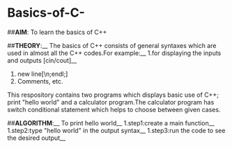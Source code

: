 # Basics-of-C-

##**AIM**: To learn the basics of C++

##**THEORY**:__
The basics of C++ consists of general syntaxes which are used in almost all the C++ codes.For example:__
1.for displaying the inputs and outputs [cin/cout]__
1. new line[\n;endl;] 
1. Comments, etc.

This respository contains two programs which displays basic use of C++; print "hello world" and a calculator program.The calculator program has switch conditional
statement which helps to choose between given cases.

##**ALGORITHM**:__
To print hello world__
1.step1:create a main function__
1.step2:type "hello world" in the output syntax__
1.step3:run the code to see the desired output__


